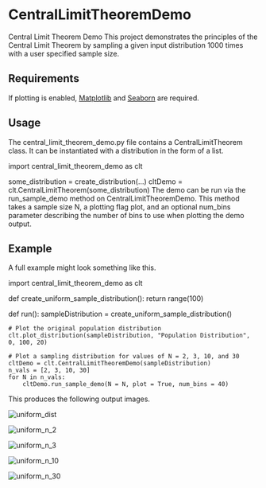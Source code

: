 # CentralLimitTheoremDemo

Central Limit Theorem Demo
This project demonstrates the principles of the Central Limit Theorem by sampling a given input distribution 1000 times with a user specified sample size.

## Requirements
If plotting is enabled, [Matplotlib](https://matplotlib.org/) and [Seaborn](http://seaborn.pydata.org/) are required.

## Usage
The central_limit_theorem_demo.py file contains a CentralLimitTheorem class. It can be instantiated with a distribution in the form of a list.

import central_limit_theorem_demo as clt

some_distribution = create_distribution(...)
cltDemo = clt.CentralLimitTheorem(some_distribution)
The demo can be run via the run_sample_demo method on CentralLimitTheoremDemo. This method takes a sample size N, a plotting flag plot, and an optional num_bins parameter describing the number of bins to use when plotting the demo output.

## Example
A full example might look something like this.

import central_limit_theorem_demo as clt

def create_uniform_sample_distribution():
    return range(100)

def run():
    sampleDistribution = create_uniform_sample_distribution()
        
    # Plot the original population distribution
    clt.plot_distribution(sampleDistribution, "Population Distribution", 0, 100, 20)
        
    # Plot a sampling distribution for values of N = 2, 3, 10, and 30
    cltDemo = clt.CentralLimitTheoremDemo(sampleDistribution)
    n_vals = [2, 3, 10, 30]
    for N in n_vals:
        cltDemo.run_sample_demo(N = N, plot = True, num_bins = 40)
This produces the following output images.

![uniform_dist](https://github.com/DharshanR31/CentralLimitTheoremDemo/assets/109989995/847100dc-c29f-408f-b322-6a36cacf9d19)

![uniform_n_2](https://github.com/DharshanR31/CentralLimitTheoremDemo/assets/109989995/b0735d51-739e-44af-980a-8407909ab4cc)

![uniform_n_3](https://github.com/DharshanR31/CentralLimitTheoremDemo/assets/109989995/32c8b695-928d-484b-9f8a-840753f5558f)

![uniform_n_10](https://github.com/DharshanR31/CentralLimitTheoremDemo/assets/109989995/ba72c655-c44d-4e5c-8696-4cdf4f1d450e)

![uniform_n_30](https://github.com/DharshanR31/CentralLimitTheoremDemo/assets/109989995/11a1d78e-83ea-4990-8d7d-3bf4ea4158aa)
